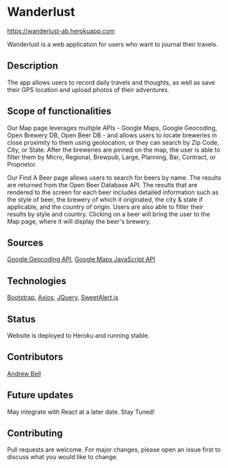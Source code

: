 # Wanderlust

https://wanderlust-ab.herokuapp.com

Wanderlust is a web application for users who want to journal their travels.

## Description

The app allows users to record daily travels and thoughts, as well as save their GPS location and upload photos of their adventures.


## Scope of functionalities

Our Map page leverages multiple APIs - Google Maps, Google Geocoding, Open Brewery DB, Open Beer DB - and allows users to locate breweries in close proximity to them using geolocation, or they can search by Zip Code, City, or State. After the breweries are pinned on the map, the user is able to filter them by Micro, Regional, Brewpub, Large, Planning, Bar, Contract, or Proprietor.

Our Find A Beer page allows users to search for beers by name. The results are returned from the Open Beer Database API. The results that are rendered to the screen for each beer includes detailed information such as the style of beer, the brewery of which it originated, the city & state if applicable, and the country of origin. Users are also able to filter their results by style and country. Clicking on a beer will bring the user to the Map page, where it will display the beer's brewery.

## Sources

[Google Geocoding API](https://developers.google.com/maps/documentation/geocoding/overview), [Google Maps JavaScript API](https://developers.google.com/maps/documentation/javascript/overview)

## Technologies

[Bootstrap](https://getbootstrap.com/), [Axios](https://github.com/axios/axios), [JQuery](https://jquery.com/), [SweetAlert.js](https://sweetalert.js.org/)

## Status

Website is deployed to Heroku and running stable.

## Contributors

[Andrew Bell](https://github.com/fiixed)

## Future updates

May integrate with React at a later date.  Stay Tuned!

## Contributing

Pull requests are welcome. For major changes, please open an issue first to discuss what you would like to change.